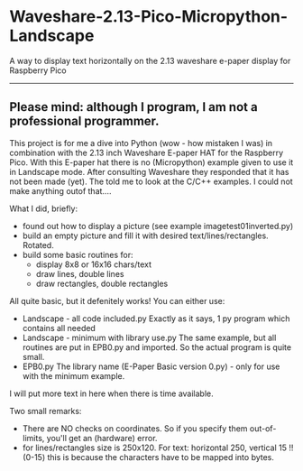 # Waveshare-2.13-Pico-Micropython-Landscape
A way to display text horizontally on the 2.13 waveshare e-paper display for Raspberry Pico 

-------------------------------------------------------------------------
**Please mind: although I program, I am not a professional programmer.**
-------------------------------------------------------------------------

This project is for me a dive into Python (wow - how mistaken I was) in combination with the 2.13 inch Waveshare E-paper HAT for the Raspberry Pico. 
With this E-paper hat there is no (Micropython) example given to use it in Landscape mode. After consulting Waveshare they responded that it has not been made (yet).
The told me to look at the C/C++ examples. I could not make anything outof that.... 

What I did, briefly:
- found out how to display a picture (see example imagetest01inverted.py)
- build an empty picture and fill it with desired text/lines/rectangles. Rotated.
- build some basic routines for:
  + display 8x8 or 16x16 chars/text
  + draw lines, double lines
  + draw rectangles, double rectangles

All quite basic, but it defenitely works! You can either use:
- Landscape - all code included.py          Exactly as it says, 1 py program which contains all needed
- Landscape - minimum with library use.py   The same example, but all routines are put in EPB0.py and imported. So the actual program is quite small.
- EPB0.py                                   The library name (E-Paper Basic version 0.py) - only for use with the minimum example.

I will put more text in here when there is time available. 

Two small remarks:
- There are NO checks on coordinates. So if you specify them out-of-limits, you'll get an (hardware) error.
- for lines/rectangles size is 250x120. For text: horizontal 250, vertical 15 !! (0-15)
  this is because the characters have to be mapped into bytes.
